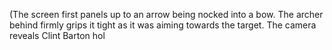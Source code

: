 (The screen first panels up to an arrow being nocked into a bow. The archer behind firmly grips it tight as it was aiming towards the target. The camera reveals Clint Barton hol